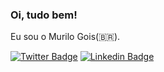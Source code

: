 ### Oi, tudo bem!

Eu sou o Murilo Gois(🇧🇷). 


[![Twitter Badge](https://img.shields.io/badge/-Twitter-1ca0f1?style=flat-square&labelColor=1ca0f1&logo=twitter&logoColor=white&link=https://twitter.com/goixmurilo)](https://twitter.com/goixmurilo)
[![Linkedin Badge](https://img.shields.io/badge/-LinkedIn-blue?style=flat-square&logo=Linkedin&logoColor=white&link=https://www.linkedin.com/in/goismurilo)](https://www.linkedin.com/in/goismurilo)
